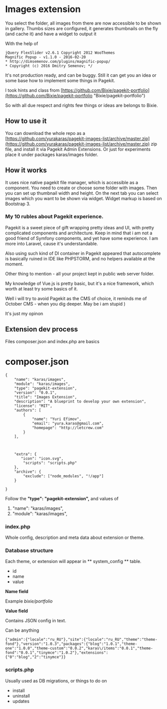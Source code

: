 # Images extension #


You select the folder, all images from there are now accessible to be shown in gallery. 
Thumbs sizes are configured, it generates thumbnails on the fly (and cache it) and have a widget to output it

With the help of  

    jQuery FlexSlider v2.6.1 Copyright 2012 WooThemes
    Magnific Popup - v1.1.0 - 2016-02-20
    * http://dimsemenov.com/plugins/magnific-popup/
    * Copyright (c) 2016 Dmitry Semenov; */

It's not production ready, and can be buggy. Still it can get you an idea or some base how to implement some things in Pagekit.

I took hints and class from  [https://github.com/Bixie/pagekit-portfolio](https://github.com/Bixie/pagekit-portfolio "Bixie/pagekit-portfolio")

So with all due respect and rights few things or ideas are belongs to Bixie.

## How to use it ##

You can download the whole repo as a [https://github.com/yurakaras/pagekit-images-list/archive/master.zip](https://github.com/yurakaras/pagekit-images-list/archive/master.zip) zip file, and install it via Pagekit Admin Extensions.
Or just for experiments place it under packages karas/images folder.
 
## How it works ##

It uses nice native pagekit file manager, which is accessible as a component. You need to create or choose some folder with images.
Then you can set up thumbnail width and height. On the next tab you can select images which you want to be shown via widget.
Widget markup is based on Bootstrap 3. 



### My 10 rubles about Pagekit experience. ###

Pagekit is a sweet piece of gift wrapping pretty ideas and UI, with pretty complicated components and 
architecture. Keep in mind that i am not a good friend of Symfony components, and yet have some experience.
I am more into Laravel, cause it's understandable. 

Also using such kind of DI container in Pagekit appeared that autocomplete is basically ruined in IDE like PHPSTORM,
and no helpers available at the moment.

Other thing to mention - all your project kept in public web server folder. 

My knowledge of Vue.js is pretty basic, but it's a nice framework, which worth at least try some basics of it.

Well i will try to avoid Pagekit as the CMS of choice, it reminds me of October CMS - when you dig deeper. May be i am stupid )

It's just my opinon 

## Extension dev process

Files composer.json and index.php are basics

# composer.json #
```
{
    "name": "karas/images",
    "module": "karas/images",
    "type": "pagekit-extension",
    "version": "0.0.1",
    "title": "Images Extension",
    "description": "A blueprint to develop your own extension",
    "license": "MIT",
    "authors": [
        {
            "name": "Yuri Efimov",
            "email": "yura.karas@gmail.com",
            "homepage": "http://letcrew.com"
        }
    ],



    "extra": {
       "icon": "icon.svg",
        "scripts": "scripts.php"
    },
    "archive": {
        "exclude": ["node_modules", "!/app"]
    }

}
```

Follow the **"type": "pagekit-extension",** 
and values of     

1. "name": "karas/images",
1. "module": "karas/images",

### index.php ###

Whole config, description and meta data about extension or theme.



### Database structure ###

Each theme, or extension will appear in ** system_config ** table.

- id
- name
- value

**Name field**

Example *bixie/portfolio*  

**Value field**

Contains JSON config in text.

Can be anything

    {"admin":{"locale":"ru_RU"},"site":{"locale":"ru_RU","theme":"theme-fond"},"version":"1.0.3","packages":{"blog":"1.0.1","theme-one":"1.0.0","theme-custom":"0.0.2","karas\/items":"0.0.1","theme-fond":"0.0.1","tinymce":"1.0.2"},"extensions":{"0":"blog","2":"tinymce"}}


### scripts.php ###

Usually used as DB migrations, or things to do on 

- install
- uninstall
- updates
